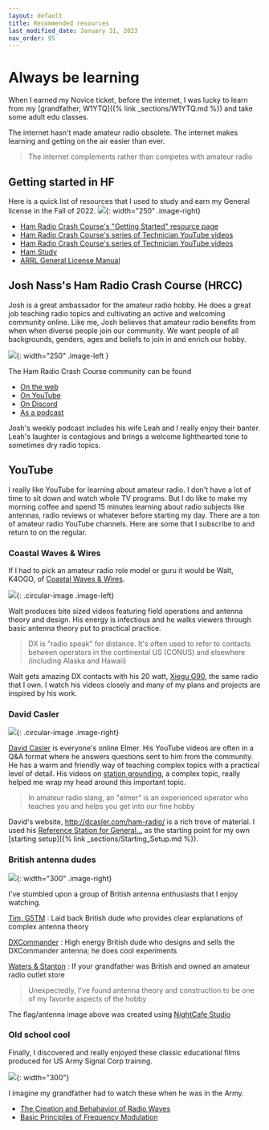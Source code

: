 ```yaml
---
layout: default
title: Recommended resources
last_modified_date: January 31, 2023 
nav_order: 95
---
```


# Always be learning

When I earned my Novice ticket, before the internet, I was lucky to learn from my [grandfather, W1YTQ]({% link _sections/W1YTQ.md %}) and take 
some adult edu classes. 

The internet hasn't made amateur radio obsolete. The internet makes learning and getting on the air easier than ever.

> The internet complements rather than competes with amateur radio

## Getting started in HF

Here is a quick list of resources that I used to study and earn my General license in the Fall of 2022.
![](general_license_manual.jpg){: width="250" .image-right}

 - [Ham Radio Crash Course's "Getting Started" resource page](http://hamradiocrashcourse.com/getting-started/)
 - [Ham Radio Crash Course's series of Technician YouTube videos](https://www.youtube.com/playlist?list=PL1KAjn5rGhizrj2pYcQ-b3Ufcq53nZ7dj)
 - [Ham Radio Crash Course's series of Technician YouTube videos](https://www.youtube.com/live/Oz97MNvQMOM?feature=share)
 - [Ham Study](https://hamstudy.org/)
 - [ARRL General License Manual](https://www.amazon.com/ARRL-General-Class-License-Manual/dp/162595106X/)

## Josh Nass's Ham Radio Crash Course (HRCC)

Josh is a great ambassador for the amateur radio hobby. He does a great job teaching radio topics and cultivating an active and welcoming community online. Like me,
Josh believes that amateur radio benefits from when when diverse people join our community. We want people of all backgrounds, genders, ages
and beliefs to join in and enrich our hobby.

![](hrcc_logo.png){: width="250" .image-left }

The Ham Radio Crash Course community can be found 
 - [On the web](http://hamradiocrashcourse.com/)
 - [On YouTube](https://www.youtube.com/@HamRadioCrashCourse)
 - [On Discord](https://discord.com/invite/YGTJx8E)
 - [As a podcast](https://hamradiocrashcourse.podbean.com/)

 Josh's weekly podcast includes his wife Leah and I really enjoy their banter. Leah's laughter is contagious
 and brings a welcome lighthearted tone to sometimes dry radio topics.

## YouTube

I really like YouTube for learning about amateur radio. I don't have a lot of time to sit down and watch whole TV programs. But I do like to make my morning coffee and
spend 15 minutes learning about radio subjects like antennas, radio reviews or whatever before starting my day. There are a ton of amateur radio YouTube channels. 
Here are some that I subscribe to and return to on the regular.

### Coastal Waves & Wires

If I had to pick an amateur radio role model or guru it would be Walt, K4OGO, of [Coastal Waves & Wires](https://www.youtube.com/@COASTALWAVESWIRES).

![](coastal_waves_wires.jpg){: .circular-image .image-left}


Walt produces bite sized videos featuring field operations and antenna theory and design. His energy is infectious
and he walks viewers through basic antenna theory put to practical practice.

> DX is "radio speak" for distance. It's often used to refer to contacts 
> between operators in the continental US (CONUS) and elsewhere (including Alaska and Hawaii)

Walt gets amazing DX contacts with his 20 watt, [Xiegu G90](https://www.radioddity.com/products/xiegu-g90-hf-transceiver), 
the same radio that I own. I watch his videos closely and many of my plans and projects are inspired by his work.

### David Casler

![](david_casler.jpg){: .circular-image .image-right}


[David Casler](https://www.youtube.com/@DavidCasler) is everyone's online Elmer. His YouTube videos are often in a Q&A format
where he answers questions sent to him from the community. He has a warm and friendly way of teaching complex topics with
a practical level of detail. His videos on [station grounding](https://youtu.be/Luy8XP8O390), a complex topic, really helped
me wrap my head around this important topic.

> In amateur radio slang, an "elmer" is an experienced operator who teaches you and helps you get into our fine hobby

David's website, http://dcasler.com/ham-radio/ is a rich trove of material. I used his [Reference Station for General...](https://dcasler.com/reference/) as
the starting point for my own [starting setup]({% link _sections/Starting_Setup.md %}).

### British antenna dudes
![](ai_unionjack_antenna.jpg){: width="300" .image-right}

I've stumbled upon a group of British antenna enthusiasts that I enjoy watching.

[Tim, G5TM](https://www.youtube.com/@timg5tm941) 
: Laid back British dude who provides clear explanations of complex antenna theory

[DXCommander](https://www.youtube.com/channel/UC6wLPPAzu7iPDMaUeHoVvJw)
: High energy British dude who designs and sells the DXCommander antenna; he does cool experiments

[Waters & Stanton](https://www.youtube.com/@watersstanton)
: If your grandfather was British and owned an amateur radio outlet store

> Unexpectedly, I've found antenna theory and construction to be one of my favorite aspects of the hobby

The flag/antenna image above was created using [NightCafe Studio](https://nightcafe.studio/pages/about-nightcafe)

### Old school cool

Finally, I discovered and really enjoyed these classic educational films produced for US Army Signal Corp training. 

![](movie_screencap.png){: width="300"}

I imagine
my grandfather had to watch these when he was in the Army.

 - [The Creation and Behahavior of Radio Waves](https://youtu.be/6scwkpXZWEA)
 - [Basic Principles of Frequency Modulation](https://youtu.be/AzvxefRDT84)
 
